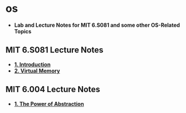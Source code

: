 # os

* **Lab and Lecture Notes for MIT 6.S081 and some other OS-Related Topics**

## MIT 6.S081 Lecture Notes
* **[1. Introduction](docs/lectures/1Introduction.html)**
* **[2. Virtual Memory](docs/lectures/2VirtualMemory.html)**

## MIT 6.004 Lecture Notes
* **[1. The Power of Abstraction](6004/lectures/1Abstraction.html)**
